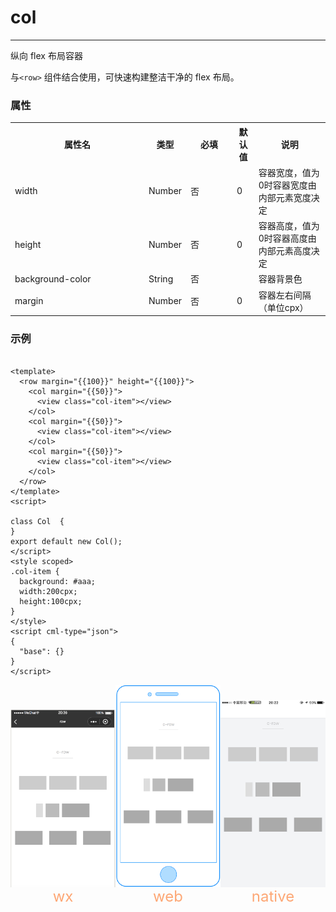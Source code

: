 # col

---

纵向 flex 布局容器

与`<row>` 组件结合使用，可快速构建整洁干净的 flex 布局。

### 属性

<table>
  <tr>
    <th width="200px">属性名</th>
    <th>类型</th>
    <th width="60px">必填</th>
    <th>默认值</th>
    <th>说明</th>
  </tr>
  <tr>
    <td>width</td>
    <td>Number</td>
    <td>否</td>
    <td>0</td>
    <td>容器宽度，值为0时容器宽度由内部元素宽度决定</td>
  </tr>
  <tr>
    <td>height</td>
    <td>Number</td>
    <td>否</td>
    <td>0</td>
    <td>容器高度，值为0时容器高度由内部元素高度决定</td>
  </tr>
  <tr>
    <td>background-color</td>
    <td>String</td>
    <td>否</td>
    <td></td>
    <td>容器背景色</td>
  </tr>
  <tr>
    <td>margin</td>
    <td>Number</td>
    <td>否</td>
    <td>0</td>
    <td>容器左右间隔（单位cpx）</td>
  </tr>
</table>

### 示例

```vue

<template>
  <row margin="{{100}}" height="{{100}}">
    <col margin="{{50}}">
      <view class="col-item"></view>
    </col>
    <col margin="{{50}}">
      <view class="col-item"></view>
    </col>
    <col margin="{{50}}">
      <view class="col-item"></view>
    </col>
  </row>
</template>
<script>

class Col  {
}
export default new Col();
</script>
<style scoped>
.col-item {
  background: #aaa;
  width:200cpx;
  height:100cpx;
}
</style>
<script cml-type="json">
{
  "base": {}
}
</script>
```

<div style="display: flex;flex-direction: row;justify-content: space-around; align-items: flex-end;">
  <div style="display: flex;flex-direction: column;align-items: center;">
    <img src="../images/row_wx.png" width="200px" />
    <text style="color: #fda775;font-size: 24px;">wx</text>
  </div>
  <div style="display: flex;flex-direction: column;align-items: center;">
    <img src="../images/row_web.png" width="200px" />
    <text style="color: #fda775;font-size: 24px;">web</text>
  </div>
  <div style="display: flex;flex-direction: column;align-items: center;">
    <img src="../images/row_weex.png" width="200px" />
    <text style="color: #fda775;font-size: 24px;">native</text>
  </div>
</div>
